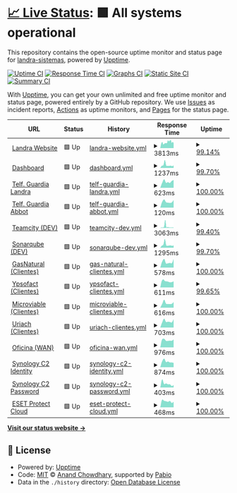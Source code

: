 # [📈 Live Status](https://landra-sistemas.github.io/upptime): <!--live status--> **🟩 All systems operational**

This repository contains the open-source uptime monitor and status page for [landra-sistemas](http://landrasistemas.es/), powered by [Upptime](https://github.com/upptime/upptime).

[![Uptime CI](https://github.com/landra-sistemas/upptime/workflows/Uptime%20CI/badge.svg)](https://github.com/landra-sistemas/upptime/actions?query=workflow%3A%22Uptime+CI%22)
[![Response Time CI](https://github.com/landra-sistemas/upptime/workflows/Response%20Time%20CI/badge.svg)](https://github.com/landra-sistemas/upptime/actions?query=workflow%3A%22Response+Time+CI%22)
[![Graphs CI](https://github.com/landra-sistemas/upptime/workflows/Graphs%20CI/badge.svg)](https://github.com/landra-sistemas/upptime/actions?query=workflow%3A%22Graphs+CI%22)
[![Static Site CI](https://github.com/landra-sistemas/upptime/workflows/Static%20Site%20CI/badge.svg)](https://github.com/landra-sistemas/upptime/actions?query=workflow%3A%22Static+Site+CI%22)
[![Summary CI](https://github.com/landra-sistemas/upptime/workflows/Summary%20CI/badge.svg)](https://github.com/landra-sistemas/upptime/actions?query=workflow%3A%22Summary+CI%22)

With [Upptime](https://upptime.js.org), you can get your own unlimited and free uptime monitor and status page, powered entirely by a GitHub repository. We use [Issues](https://github.com/landra-sistemas/upptime/issues) as incident reports, [Actions](https://github.com/landra-sistemas/upptime/actions) as uptime monitors, and [Pages](https://landra-sistemas.github.io/upptime) for the status page.

<!--start: status pages-->
<!-- This summary is generated by Upptime (https://github.com/upptime/upptime) -->
<!-- Do not edit this manually, your changes will be overwritten -->
<!-- prettier-ignore -->
| URL | Status | History | Response Time | Uptime |
| --- | ------ | ------- | ------------- | ------ |
| <img alt="" src="https://dash.landrasoftware.com/data/userTabs/favicon.png" height="13"> [Landra Website](https://www.landrasistemas.es) | 🟩 Up | [landra-website.yml](https://github.com/landra-sistemas/upptime/commits/HEAD/history/landra-website.yml) | <details><summary><img alt="Response time graph" src="./graphs/landra-website/response-time-week.png" height="20"> 3813ms</summary><br><a href="https://landra-sistemas.github.io/upptime/history/landra-website"><img alt="Response time 4078" src="https://img.shields.io/endpoint?url=https%3A%2F%2Fraw.githubusercontent.com%2Flandra-sistemas%2Fupptime%2FHEAD%2Fapi%2Flandra-website%2Fresponse-time.json"></a><br><a href="https://landra-sistemas.github.io/upptime/history/landra-website"><img alt="24-hour response time 3629" src="https://img.shields.io/endpoint?url=https%3A%2F%2Fraw.githubusercontent.com%2Flandra-sistemas%2Fupptime%2FHEAD%2Fapi%2Flandra-website%2Fresponse-time-day.json"></a><br><a href="https://landra-sistemas.github.io/upptime/history/landra-website"><img alt="7-day response time 3813" src="https://img.shields.io/endpoint?url=https%3A%2F%2Fraw.githubusercontent.com%2Flandra-sistemas%2Fupptime%2FHEAD%2Fapi%2Flandra-website%2Fresponse-time-week.json"></a><br><a href="https://landra-sistemas.github.io/upptime/history/landra-website"><img alt="30-day response time 4013" src="https://img.shields.io/endpoint?url=https%3A%2F%2Fraw.githubusercontent.com%2Flandra-sistemas%2Fupptime%2FHEAD%2Fapi%2Flandra-website%2Fresponse-time-month.json"></a><br><a href="https://landra-sistemas.github.io/upptime/history/landra-website"><img alt="1-year response time 4078" src="https://img.shields.io/endpoint?url=https%3A%2F%2Fraw.githubusercontent.com%2Flandra-sistemas%2Fupptime%2FHEAD%2Fapi%2Flandra-website%2Fresponse-time-year.json"></a></details> | <details><summary><a href="https://landra-sistemas.github.io/upptime/history/landra-website">99.14%</a></summary><a href="https://landra-sistemas.github.io/upptime/history/landra-website"><img alt="All-time uptime 99.12%" src="https://img.shields.io/endpoint?url=https%3A%2F%2Fraw.githubusercontent.com%2Flandra-sistemas%2Fupptime%2FHEAD%2Fapi%2Flandra-website%2Fuptime.json"></a><br><a href="https://landra-sistemas.github.io/upptime/history/landra-website"><img alt="24-hour uptime 100.00%" src="https://img.shields.io/endpoint?url=https%3A%2F%2Fraw.githubusercontent.com%2Flandra-sistemas%2Fupptime%2FHEAD%2Fapi%2Flandra-website%2Fuptime-day.json"></a><br><a href="https://landra-sistemas.github.io/upptime/history/landra-website"><img alt="7-day uptime 99.14%" src="https://img.shields.io/endpoint?url=https%3A%2F%2Fraw.githubusercontent.com%2Flandra-sistemas%2Fupptime%2FHEAD%2Fapi%2Flandra-website%2Fuptime-week.json"></a><br><a href="https://landra-sistemas.github.io/upptime/history/landra-website"><img alt="30-day uptime 99.02%" src="https://img.shields.io/endpoint?url=https%3A%2F%2Fraw.githubusercontent.com%2Flandra-sistemas%2Fupptime%2FHEAD%2Fapi%2Flandra-website%2Fuptime-month.json"></a><br><a href="https://landra-sistemas.github.io/upptime/history/landra-website"><img alt="1-year uptime 99.12%" src="https://img.shields.io/endpoint?url=https%3A%2F%2Fraw.githubusercontent.com%2Flandra-sistemas%2Fupptime%2FHEAD%2Fapi%2Flandra-website%2Fuptime-year.json"></a></details>
| <img alt="" src="https://icons.duckduckgo.com/ip3/dash.landrasoftware.com.ico" height="13"> [Dashboard](https://dash.landrasoftware.com) | 🟩 Up | [dashboard.yml](https://github.com/landra-sistemas/upptime/commits/HEAD/history/dashboard.yml) | <details><summary><img alt="Response time graph" src="./graphs/dashboard/response-time-week.png" height="20"> 1237ms</summary><br><a href="https://landra-sistemas.github.io/upptime/history/dashboard"><img alt="Response time 1012" src="https://img.shields.io/endpoint?url=https%3A%2F%2Fraw.githubusercontent.com%2Flandra-sistemas%2Fupptime%2FHEAD%2Fapi%2Fdashboard%2Fresponse-time.json"></a><br><a href="https://landra-sistemas.github.io/upptime/history/dashboard"><img alt="24-hour response time 1087" src="https://img.shields.io/endpoint?url=https%3A%2F%2Fraw.githubusercontent.com%2Flandra-sistemas%2Fupptime%2FHEAD%2Fapi%2Fdashboard%2Fresponse-time-day.json"></a><br><a href="https://landra-sistemas.github.io/upptime/history/dashboard"><img alt="7-day response time 1237" src="https://img.shields.io/endpoint?url=https%3A%2F%2Fraw.githubusercontent.com%2Flandra-sistemas%2Fupptime%2FHEAD%2Fapi%2Fdashboard%2Fresponse-time-week.json"></a><br><a href="https://landra-sistemas.github.io/upptime/history/dashboard"><img alt="30-day response time 1019" src="https://img.shields.io/endpoint?url=https%3A%2F%2Fraw.githubusercontent.com%2Flandra-sistemas%2Fupptime%2FHEAD%2Fapi%2Fdashboard%2Fresponse-time-month.json"></a><br><a href="https://landra-sistemas.github.io/upptime/history/dashboard"><img alt="1-year response time 1012" src="https://img.shields.io/endpoint?url=https%3A%2F%2Fraw.githubusercontent.com%2Flandra-sistemas%2Fupptime%2FHEAD%2Fapi%2Fdashboard%2Fresponse-time-year.json"></a></details> | <details><summary><a href="https://landra-sistemas.github.io/upptime/history/dashboard">99.70%</a></summary><a href="https://landra-sistemas.github.io/upptime/history/dashboard"><img alt="All-time uptime 99.38%" src="https://img.shields.io/endpoint?url=https%3A%2F%2Fraw.githubusercontent.com%2Flandra-sistemas%2Fupptime%2FHEAD%2Fapi%2Fdashboard%2Fuptime.json"></a><br><a href="https://landra-sistemas.github.io/upptime/history/dashboard"><img alt="24-hour uptime 100.00%" src="https://img.shields.io/endpoint?url=https%3A%2F%2Fraw.githubusercontent.com%2Flandra-sistemas%2Fupptime%2FHEAD%2Fapi%2Fdashboard%2Fuptime-day.json"></a><br><a href="https://landra-sistemas.github.io/upptime/history/dashboard"><img alt="7-day uptime 99.70%" src="https://img.shields.io/endpoint?url=https%3A%2F%2Fraw.githubusercontent.com%2Flandra-sistemas%2Fupptime%2FHEAD%2Fapi%2Fdashboard%2Fuptime-week.json"></a><br><a href="https://landra-sistemas.github.io/upptime/history/dashboard"><img alt="30-day uptime 99.93%" src="https://img.shields.io/endpoint?url=https%3A%2F%2Fraw.githubusercontent.com%2Flandra-sistemas%2Fupptime%2FHEAD%2Fapi%2Fdashboard%2Fuptime-month.json"></a><br><a href="https://landra-sistemas.github.io/upptime/history/dashboard"><img alt="1-year uptime 99.38%" src="https://img.shields.io/endpoint?url=https%3A%2F%2Fraw.githubusercontent.com%2Flandra-sistemas%2Fupptime%2FHEAD%2Fapi%2Fdashboard%2Fuptime-year.json"></a></details>
| <img alt="" src="https://dash.landrasoftware.com/data/userTabs/favicon.png" height="13"> [Telf. Guardia Landra](https://integration.landrasoftware.com/GuardiaLandra) | 🟩 Up | [telf-guardia-landra.yml](https://github.com/landra-sistemas/upptime/commits/HEAD/history/telf-guardia-landra.yml) | <details><summary><img alt="Response time graph" src="./graphs/telf-guardia-landra/response-time-week.png" height="20"> 623ms</summary><br><a href="https://landra-sistemas.github.io/upptime/history/telf-guardia-landra"><img alt="Response time 628" src="https://img.shields.io/endpoint?url=https%3A%2F%2Fraw.githubusercontent.com%2Flandra-sistemas%2Fupptime%2FHEAD%2Fapi%2Ftelf-guardia-landra%2Fresponse-time.json"></a><br><a href="https://landra-sistemas.github.io/upptime/history/telf-guardia-landra"><img alt="24-hour response time 781" src="https://img.shields.io/endpoint?url=https%3A%2F%2Fraw.githubusercontent.com%2Flandra-sistemas%2Fupptime%2FHEAD%2Fapi%2Ftelf-guardia-landra%2Fresponse-time-day.json"></a><br><a href="https://landra-sistemas.github.io/upptime/history/telf-guardia-landra"><img alt="7-day response time 623" src="https://img.shields.io/endpoint?url=https%3A%2F%2Fraw.githubusercontent.com%2Flandra-sistemas%2Fupptime%2FHEAD%2Fapi%2Ftelf-guardia-landra%2Fresponse-time-week.json"></a><br><a href="https://landra-sistemas.github.io/upptime/history/telf-guardia-landra"><img alt="30-day response time 623" src="https://img.shields.io/endpoint?url=https%3A%2F%2Fraw.githubusercontent.com%2Flandra-sistemas%2Fupptime%2FHEAD%2Fapi%2Ftelf-guardia-landra%2Fresponse-time-month.json"></a><br><a href="https://landra-sistemas.github.io/upptime/history/telf-guardia-landra"><img alt="1-year response time 628" src="https://img.shields.io/endpoint?url=https%3A%2F%2Fraw.githubusercontent.com%2Flandra-sistemas%2Fupptime%2FHEAD%2Fapi%2Ftelf-guardia-landra%2Fresponse-time-year.json"></a></details> | <details><summary><a href="https://landra-sistemas.github.io/upptime/history/telf-guardia-landra">100.00%</a></summary><a href="https://landra-sistemas.github.io/upptime/history/telf-guardia-landra"><img alt="All-time uptime 100.00%" src="https://img.shields.io/endpoint?url=https%3A%2F%2Fraw.githubusercontent.com%2Flandra-sistemas%2Fupptime%2FHEAD%2Fapi%2Ftelf-guardia-landra%2Fuptime.json"></a><br><a href="https://landra-sistemas.github.io/upptime/history/telf-guardia-landra"><img alt="24-hour uptime 100.00%" src="https://img.shields.io/endpoint?url=https%3A%2F%2Fraw.githubusercontent.com%2Flandra-sistemas%2Fupptime%2FHEAD%2Fapi%2Ftelf-guardia-landra%2Fuptime-day.json"></a><br><a href="https://landra-sistemas.github.io/upptime/history/telf-guardia-landra"><img alt="7-day uptime 100.00%" src="https://img.shields.io/endpoint?url=https%3A%2F%2Fraw.githubusercontent.com%2Flandra-sistemas%2Fupptime%2FHEAD%2Fapi%2Ftelf-guardia-landra%2Fuptime-week.json"></a><br><a href="https://landra-sistemas.github.io/upptime/history/telf-guardia-landra"><img alt="30-day uptime 100.00%" src="https://img.shields.io/endpoint?url=https%3A%2F%2Fraw.githubusercontent.com%2Flandra-sistemas%2Fupptime%2FHEAD%2Fapi%2Ftelf-guardia-landra%2Fuptime-month.json"></a><br><a href="https://landra-sistemas.github.io/upptime/history/telf-guardia-landra"><img alt="1-year uptime 100.00%" src="https://img.shields.io/endpoint?url=https%3A%2F%2Fraw.githubusercontent.com%2Flandra-sistemas%2Fupptime%2FHEAD%2Fapi%2Ftelf-guardia-landra%2Fuptime-year.json"></a></details>
| <img alt="" src="https://dash.landrasoftware.com/data/userTabs/favicon.png" height="13"> [Telf. Guardia Abbot](https://integration.landrasoftware.com/GuardiaAbbott) | 🟩 Up | [telf-guardia-abbot.yml](https://github.com/landra-sistemas/upptime/commits/HEAD/history/telf-guardia-abbot.yml) | <details><summary><img alt="Response time graph" src="./graphs/telf-guardia-abbot/response-time-week.png" height="20"> 120ms</summary><br><a href="https://landra-sistemas.github.io/upptime/history/telf-guardia-abbot"><img alt="Response time 129" src="https://img.shields.io/endpoint?url=https%3A%2F%2Fraw.githubusercontent.com%2Flandra-sistemas%2Fupptime%2FHEAD%2Fapi%2Ftelf-guardia-abbot%2Fresponse-time.json"></a><br><a href="https://landra-sistemas.github.io/upptime/history/telf-guardia-abbot"><img alt="24-hour response time 151" src="https://img.shields.io/endpoint?url=https%3A%2F%2Fraw.githubusercontent.com%2Flandra-sistemas%2Fupptime%2FHEAD%2Fapi%2Ftelf-guardia-abbot%2Fresponse-time-day.json"></a><br><a href="https://landra-sistemas.github.io/upptime/history/telf-guardia-abbot"><img alt="7-day response time 120" src="https://img.shields.io/endpoint?url=https%3A%2F%2Fraw.githubusercontent.com%2Flandra-sistemas%2Fupptime%2FHEAD%2Fapi%2Ftelf-guardia-abbot%2Fresponse-time-week.json"></a><br><a href="https://landra-sistemas.github.io/upptime/history/telf-guardia-abbot"><img alt="30-day response time 128" src="https://img.shields.io/endpoint?url=https%3A%2F%2Fraw.githubusercontent.com%2Flandra-sistemas%2Fupptime%2FHEAD%2Fapi%2Ftelf-guardia-abbot%2Fresponse-time-month.json"></a><br><a href="https://landra-sistemas.github.io/upptime/history/telf-guardia-abbot"><img alt="1-year response time 129" src="https://img.shields.io/endpoint?url=https%3A%2F%2Fraw.githubusercontent.com%2Flandra-sistemas%2Fupptime%2FHEAD%2Fapi%2Ftelf-guardia-abbot%2Fresponse-time-year.json"></a></details> | <details><summary><a href="https://landra-sistemas.github.io/upptime/history/telf-guardia-abbot">100.00%</a></summary><a href="https://landra-sistemas.github.io/upptime/history/telf-guardia-abbot"><img alt="All-time uptime 100.00%" src="https://img.shields.io/endpoint?url=https%3A%2F%2Fraw.githubusercontent.com%2Flandra-sistemas%2Fupptime%2FHEAD%2Fapi%2Ftelf-guardia-abbot%2Fuptime.json"></a><br><a href="https://landra-sistemas.github.io/upptime/history/telf-guardia-abbot"><img alt="24-hour uptime 100.00%" src="https://img.shields.io/endpoint?url=https%3A%2F%2Fraw.githubusercontent.com%2Flandra-sistemas%2Fupptime%2FHEAD%2Fapi%2Ftelf-guardia-abbot%2Fuptime-day.json"></a><br><a href="https://landra-sistemas.github.io/upptime/history/telf-guardia-abbot"><img alt="7-day uptime 100.00%" src="https://img.shields.io/endpoint?url=https%3A%2F%2Fraw.githubusercontent.com%2Flandra-sistemas%2Fupptime%2FHEAD%2Fapi%2Ftelf-guardia-abbot%2Fuptime-week.json"></a><br><a href="https://landra-sistemas.github.io/upptime/history/telf-guardia-abbot"><img alt="30-day uptime 100.00%" src="https://img.shields.io/endpoint?url=https%3A%2F%2Fraw.githubusercontent.com%2Flandra-sistemas%2Fupptime%2FHEAD%2Fapi%2Ftelf-guardia-abbot%2Fuptime-month.json"></a><br><a href="https://landra-sistemas.github.io/upptime/history/telf-guardia-abbot"><img alt="1-year uptime 100.00%" src="https://img.shields.io/endpoint?url=https%3A%2F%2Fraw.githubusercontent.com%2Flandra-sistemas%2Fupptime%2FHEAD%2Fapi%2Ftelf-guardia-abbot%2Fuptime-year.json"></a></details>
| <img alt="" src="https://icons.duckduckgo.com/ip3/teamcity.landrasoftware.com.ico" height="13"> [Teamcity (DEV)](https://teamcity.landrasoftware.com/login.html) | 🟩 Up | [teamcity-dev.yml](https://github.com/landra-sistemas/upptime/commits/HEAD/history/teamcity-dev.yml) | <details><summary><img alt="Response time graph" src="./graphs/teamcity-dev/response-time-week.png" height="20"> 3063ms</summary><br><a href="https://landra-sistemas.github.io/upptime/history/teamcity-dev"><img alt="Response time 1344" src="https://img.shields.io/endpoint?url=https%3A%2F%2Fraw.githubusercontent.com%2Flandra-sistemas%2Fupptime%2FHEAD%2Fapi%2Fteamcity-dev%2Fresponse-time.json"></a><br><a href="https://landra-sistemas.github.io/upptime/history/teamcity-dev"><img alt="24-hour response time 742" src="https://img.shields.io/endpoint?url=https%3A%2F%2Fraw.githubusercontent.com%2Flandra-sistemas%2Fupptime%2FHEAD%2Fapi%2Fteamcity-dev%2Fresponse-time-day.json"></a><br><a href="https://landra-sistemas.github.io/upptime/history/teamcity-dev"><img alt="7-day response time 3063" src="https://img.shields.io/endpoint?url=https%3A%2F%2Fraw.githubusercontent.com%2Flandra-sistemas%2Fupptime%2FHEAD%2Fapi%2Fteamcity-dev%2Fresponse-time-week.json"></a><br><a href="https://landra-sistemas.github.io/upptime/history/teamcity-dev"><img alt="30-day response time 1430" src="https://img.shields.io/endpoint?url=https%3A%2F%2Fraw.githubusercontent.com%2Flandra-sistemas%2Fupptime%2FHEAD%2Fapi%2Fteamcity-dev%2Fresponse-time-month.json"></a><br><a href="https://landra-sistemas.github.io/upptime/history/teamcity-dev"><img alt="1-year response time 1344" src="https://img.shields.io/endpoint?url=https%3A%2F%2Fraw.githubusercontent.com%2Flandra-sistemas%2Fupptime%2FHEAD%2Fapi%2Fteamcity-dev%2Fresponse-time-year.json"></a></details> | <details><summary><a href="https://landra-sistemas.github.io/upptime/history/teamcity-dev">99.40%</a></summary><a href="https://landra-sistemas.github.io/upptime/history/teamcity-dev"><img alt="All-time uptime 99.84%" src="https://img.shields.io/endpoint?url=https%3A%2F%2Fraw.githubusercontent.com%2Flandra-sistemas%2Fupptime%2FHEAD%2Fapi%2Fteamcity-dev%2Fuptime.json"></a><br><a href="https://landra-sistemas.github.io/upptime/history/teamcity-dev"><img alt="24-hour uptime 100.00%" src="https://img.shields.io/endpoint?url=https%3A%2F%2Fraw.githubusercontent.com%2Flandra-sistemas%2Fupptime%2FHEAD%2Fapi%2Fteamcity-dev%2Fuptime-day.json"></a><br><a href="https://landra-sistemas.github.io/upptime/history/teamcity-dev"><img alt="7-day uptime 99.40%" src="https://img.shields.io/endpoint?url=https%3A%2F%2Fraw.githubusercontent.com%2Flandra-sistemas%2Fupptime%2FHEAD%2Fapi%2Fteamcity-dev%2Fuptime-week.json"></a><br><a href="https://landra-sistemas.github.io/upptime/history/teamcity-dev"><img alt="30-day uptime 99.83%" src="https://img.shields.io/endpoint?url=https%3A%2F%2Fraw.githubusercontent.com%2Flandra-sistemas%2Fupptime%2FHEAD%2Fapi%2Fteamcity-dev%2Fuptime-month.json"></a><br><a href="https://landra-sistemas.github.io/upptime/history/teamcity-dev"><img alt="1-year uptime 99.84%" src="https://img.shields.io/endpoint?url=https%3A%2F%2Fraw.githubusercontent.com%2Flandra-sistemas%2Fupptime%2FHEAD%2Fapi%2Fteamcity-dev%2Fuptime-year.json"></a></details>
| <img alt="" src="https://icons.duckduckgo.com/ip3/sonar.landrasoftware.com.ico" height="13"> [Sonarqube (DEV)](https://sonar.landrasoftware.com) | 🟩 Up | [sonarqube-dev.yml](https://github.com/landra-sistemas/upptime/commits/HEAD/history/sonarqube-dev.yml) | <details><summary><img alt="Response time graph" src="./graphs/sonarqube-dev/response-time-week.png" height="20"> 1295ms</summary><br><a href="https://landra-sistemas.github.io/upptime/history/sonarqube-dev"><img alt="Response time 1038" src="https://img.shields.io/endpoint?url=https%3A%2F%2Fraw.githubusercontent.com%2Flandra-sistemas%2Fupptime%2FHEAD%2Fapi%2Fsonarqube-dev%2Fresponse-time.json"></a><br><a href="https://landra-sistemas.github.io/upptime/history/sonarqube-dev"><img alt="24-hour response time 1008" src="https://img.shields.io/endpoint?url=https%3A%2F%2Fraw.githubusercontent.com%2Flandra-sistemas%2Fupptime%2FHEAD%2Fapi%2Fsonarqube-dev%2Fresponse-time-day.json"></a><br><a href="https://landra-sistemas.github.io/upptime/history/sonarqube-dev"><img alt="7-day response time 1295" src="https://img.shields.io/endpoint?url=https%3A%2F%2Fraw.githubusercontent.com%2Flandra-sistemas%2Fupptime%2FHEAD%2Fapi%2Fsonarqube-dev%2Fresponse-time-week.json"></a><br><a href="https://landra-sistemas.github.io/upptime/history/sonarqube-dev"><img alt="30-day response time 1045" src="https://img.shields.io/endpoint?url=https%3A%2F%2Fraw.githubusercontent.com%2Flandra-sistemas%2Fupptime%2FHEAD%2Fapi%2Fsonarqube-dev%2Fresponse-time-month.json"></a><br><a href="https://landra-sistemas.github.io/upptime/history/sonarqube-dev"><img alt="1-year response time 1038" src="https://img.shields.io/endpoint?url=https%3A%2F%2Fraw.githubusercontent.com%2Flandra-sistemas%2Fupptime%2FHEAD%2Fapi%2Fsonarqube-dev%2Fresponse-time-year.json"></a></details> | <details><summary><a href="https://landra-sistemas.github.io/upptime/history/sonarqube-dev">99.70%</a></summary><a href="https://landra-sistemas.github.io/upptime/history/sonarqube-dev"><img alt="All-time uptime 99.94%" src="https://img.shields.io/endpoint?url=https%3A%2F%2Fraw.githubusercontent.com%2Flandra-sistemas%2Fupptime%2FHEAD%2Fapi%2Fsonarqube-dev%2Fuptime.json"></a><br><a href="https://landra-sistemas.github.io/upptime/history/sonarqube-dev"><img alt="24-hour uptime 100.00%" src="https://img.shields.io/endpoint?url=https%3A%2F%2Fraw.githubusercontent.com%2Flandra-sistemas%2Fupptime%2FHEAD%2Fapi%2Fsonarqube-dev%2Fuptime-day.json"></a><br><a href="https://landra-sistemas.github.io/upptime/history/sonarqube-dev"><img alt="7-day uptime 99.70%" src="https://img.shields.io/endpoint?url=https%3A%2F%2Fraw.githubusercontent.com%2Flandra-sistemas%2Fupptime%2FHEAD%2Fapi%2Fsonarqube-dev%2Fuptime-week.json"></a><br><a href="https://landra-sistemas.github.io/upptime/history/sonarqube-dev"><img alt="30-day uptime 99.93%" src="https://img.shields.io/endpoint?url=https%3A%2F%2Fraw.githubusercontent.com%2Flandra-sistemas%2Fupptime%2FHEAD%2Fapi%2Fsonarqube-dev%2Fuptime-month.json"></a><br><a href="https://landra-sistemas.github.io/upptime/history/sonarqube-dev"><img alt="1-year uptime 99.94%" src="https://img.shields.io/endpoint?url=https%3A%2F%2Fraw.githubusercontent.com%2Flandra-sistemas%2Fupptime%2FHEAD%2Fapi%2Fsonarqube-dev%2Fuptime-year.json"></a></details>
| <img alt="" src="https://icons.duckduckgo.com/ip3/www.portaleolico.com.ico" height="13"> [GasNatural (Clientes)](http://www.portaleolico.com/) | 🟩 Up | [gas-natural-clientes.yml](https://github.com/landra-sistemas/upptime/commits/HEAD/history/gas-natural-clientes.yml) | <details><summary><img alt="Response time graph" src="./graphs/gas-natural-clientes/response-time-week.png" height="20"> 578ms</summary><br><a href="https://landra-sistemas.github.io/upptime/history/gas-natural-clientes"><img alt="Response time 621" src="https://img.shields.io/endpoint?url=https%3A%2F%2Fraw.githubusercontent.com%2Flandra-sistemas%2Fupptime%2FHEAD%2Fapi%2Fgas-natural-clientes%2Fresponse-time.json"></a><br><a href="https://landra-sistemas.github.io/upptime/history/gas-natural-clientes"><img alt="24-hour response time 855" src="https://img.shields.io/endpoint?url=https%3A%2F%2Fraw.githubusercontent.com%2Flandra-sistemas%2Fupptime%2FHEAD%2Fapi%2Fgas-natural-clientes%2Fresponse-time-day.json"></a><br><a href="https://landra-sistemas.github.io/upptime/history/gas-natural-clientes"><img alt="7-day response time 578" src="https://img.shields.io/endpoint?url=https%3A%2F%2Fraw.githubusercontent.com%2Flandra-sistemas%2Fupptime%2FHEAD%2Fapi%2Fgas-natural-clientes%2Fresponse-time-week.json"></a><br><a href="https://landra-sistemas.github.io/upptime/history/gas-natural-clientes"><img alt="30-day response time 632" src="https://img.shields.io/endpoint?url=https%3A%2F%2Fraw.githubusercontent.com%2Flandra-sistemas%2Fupptime%2FHEAD%2Fapi%2Fgas-natural-clientes%2Fresponse-time-month.json"></a><br><a href="https://landra-sistemas.github.io/upptime/history/gas-natural-clientes"><img alt="1-year response time 621" src="https://img.shields.io/endpoint?url=https%3A%2F%2Fraw.githubusercontent.com%2Flandra-sistemas%2Fupptime%2FHEAD%2Fapi%2Fgas-natural-clientes%2Fresponse-time-year.json"></a></details> | <details><summary><a href="https://landra-sistemas.github.io/upptime/history/gas-natural-clientes">100.00%</a></summary><a href="https://landra-sistemas.github.io/upptime/history/gas-natural-clientes"><img alt="All-time uptime 100.00%" src="https://img.shields.io/endpoint?url=https%3A%2F%2Fraw.githubusercontent.com%2Flandra-sistemas%2Fupptime%2FHEAD%2Fapi%2Fgas-natural-clientes%2Fuptime.json"></a><br><a href="https://landra-sistemas.github.io/upptime/history/gas-natural-clientes"><img alt="24-hour uptime 100.00%" src="https://img.shields.io/endpoint?url=https%3A%2F%2Fraw.githubusercontent.com%2Flandra-sistemas%2Fupptime%2FHEAD%2Fapi%2Fgas-natural-clientes%2Fuptime-day.json"></a><br><a href="https://landra-sistemas.github.io/upptime/history/gas-natural-clientes"><img alt="7-day uptime 100.00%" src="https://img.shields.io/endpoint?url=https%3A%2F%2Fraw.githubusercontent.com%2Flandra-sistemas%2Fupptime%2FHEAD%2Fapi%2Fgas-natural-clientes%2Fuptime-week.json"></a><br><a href="https://landra-sistemas.github.io/upptime/history/gas-natural-clientes"><img alt="30-day uptime 100.00%" src="https://img.shields.io/endpoint?url=https%3A%2F%2Fraw.githubusercontent.com%2Flandra-sistemas%2Fupptime%2FHEAD%2Fapi%2Fgas-natural-clientes%2Fuptime-month.json"></a><br><a href="https://landra-sistemas.github.io/upptime/history/gas-natural-clientes"><img alt="1-year uptime 100.00%" src="https://img.shields.io/endpoint?url=https%3A%2F%2Fraw.githubusercontent.com%2Flandra-sistemas%2Fupptime%2FHEAD%2Fapi%2Fgas-natural-clientes%2Fuptime-year.json"></a></details>
| <img alt="" src="https://icons.duckduckgo.com/ip3/ypsofact.landrasoftware.com.ico" height="13"> [Ypsofact (Clientes)](https://ypsofact.landrasoftware.com/) | 🟩 Up | [ypsofact-clientes.yml](https://github.com/landra-sistemas/upptime/commits/HEAD/history/ypsofact-clientes.yml) | <details><summary><img alt="Response time graph" src="./graphs/ypsofact-clientes/response-time-week.png" height="20"> 611ms</summary><br><a href="https://landra-sistemas.github.io/upptime/history/ypsofact-clientes"><img alt="Response time 590" src="https://img.shields.io/endpoint?url=https%3A%2F%2Fraw.githubusercontent.com%2Flandra-sistemas%2Fupptime%2FHEAD%2Fapi%2Fypsofact-clientes%2Fresponse-time.json"></a><br><a href="https://landra-sistemas.github.io/upptime/history/ypsofact-clientes"><img alt="24-hour response time 609" src="https://img.shields.io/endpoint?url=https%3A%2F%2Fraw.githubusercontent.com%2Flandra-sistemas%2Fupptime%2FHEAD%2Fapi%2Fypsofact-clientes%2Fresponse-time-day.json"></a><br><a href="https://landra-sistemas.github.io/upptime/history/ypsofact-clientes"><img alt="7-day response time 611" src="https://img.shields.io/endpoint?url=https%3A%2F%2Fraw.githubusercontent.com%2Flandra-sistemas%2Fupptime%2FHEAD%2Fapi%2Fypsofact-clientes%2Fresponse-time-week.json"></a><br><a href="https://landra-sistemas.github.io/upptime/history/ypsofact-clientes"><img alt="30-day response time 601" src="https://img.shields.io/endpoint?url=https%3A%2F%2Fraw.githubusercontent.com%2Flandra-sistemas%2Fupptime%2FHEAD%2Fapi%2Fypsofact-clientes%2Fresponse-time-month.json"></a><br><a href="https://landra-sistemas.github.io/upptime/history/ypsofact-clientes"><img alt="1-year response time 590" src="https://img.shields.io/endpoint?url=https%3A%2F%2Fraw.githubusercontent.com%2Flandra-sistemas%2Fupptime%2FHEAD%2Fapi%2Fypsofact-clientes%2Fresponse-time-year.json"></a></details> | <details><summary><a href="https://landra-sistemas.github.io/upptime/history/ypsofact-clientes">99.65%</a></summary><a href="https://landra-sistemas.github.io/upptime/history/ypsofact-clientes"><img alt="All-time uptime 99.92%" src="https://img.shields.io/endpoint?url=https%3A%2F%2Fraw.githubusercontent.com%2Flandra-sistemas%2Fupptime%2FHEAD%2Fapi%2Fypsofact-clientes%2Fuptime.json"></a><br><a href="https://landra-sistemas.github.io/upptime/history/ypsofact-clientes"><img alt="24-hour uptime 100.00%" src="https://img.shields.io/endpoint?url=https%3A%2F%2Fraw.githubusercontent.com%2Flandra-sistemas%2Fupptime%2FHEAD%2Fapi%2Fypsofact-clientes%2Fuptime-day.json"></a><br><a href="https://landra-sistemas.github.io/upptime/history/ypsofact-clientes"><img alt="7-day uptime 99.65%" src="https://img.shields.io/endpoint?url=https%3A%2F%2Fraw.githubusercontent.com%2Flandra-sistemas%2Fupptime%2FHEAD%2Fapi%2Fypsofact-clientes%2Fuptime-week.json"></a><br><a href="https://landra-sistemas.github.io/upptime/history/ypsofact-clientes"><img alt="30-day uptime 99.92%" src="https://img.shields.io/endpoint?url=https%3A%2F%2Fraw.githubusercontent.com%2Flandra-sistemas%2Fupptime%2FHEAD%2Fapi%2Fypsofact-clientes%2Fuptime-month.json"></a><br><a href="https://landra-sistemas.github.io/upptime/history/ypsofact-clientes"><img alt="1-year uptime 99.92%" src="https://img.shields.io/endpoint?url=https%3A%2F%2Fraw.githubusercontent.com%2Flandra-sistemas%2Fupptime%2FHEAD%2Fapi%2Fypsofact-clientes%2Fuptime-year.json"></a></details>
| <img alt="" src="https://icons.duckduckgo.com/ip3/microbiota.microviable.com.ico" height="13"> [Microviable (Clientes)](https://microbiota.microviable.com/) | 🟩 Up | [microviable-clientes.yml](https://github.com/landra-sistemas/upptime/commits/HEAD/history/microviable-clientes.yml) | <details><summary><img alt="Response time graph" src="./graphs/microviable-clientes/response-time-week.png" height="20"> 616ms</summary><br><a href="https://landra-sistemas.github.io/upptime/history/microviable-clientes"><img alt="Response time 584" src="https://img.shields.io/endpoint?url=https%3A%2F%2Fraw.githubusercontent.com%2Flandra-sistemas%2Fupptime%2FHEAD%2Fapi%2Fmicroviable-clientes%2Fresponse-time.json"></a><br><a href="https://landra-sistemas.github.io/upptime/history/microviable-clientes"><img alt="24-hour response time 747" src="https://img.shields.io/endpoint?url=https%3A%2F%2Fraw.githubusercontent.com%2Flandra-sistemas%2Fupptime%2FHEAD%2Fapi%2Fmicroviable-clientes%2Fresponse-time-day.json"></a><br><a href="https://landra-sistemas.github.io/upptime/history/microviable-clientes"><img alt="7-day response time 616" src="https://img.shields.io/endpoint?url=https%3A%2F%2Fraw.githubusercontent.com%2Flandra-sistemas%2Fupptime%2FHEAD%2Fapi%2Fmicroviable-clientes%2Fresponse-time-week.json"></a><br><a href="https://landra-sistemas.github.io/upptime/history/microviable-clientes"><img alt="30-day response time 584" src="https://img.shields.io/endpoint?url=https%3A%2F%2Fraw.githubusercontent.com%2Flandra-sistemas%2Fupptime%2FHEAD%2Fapi%2Fmicroviable-clientes%2Fresponse-time-month.json"></a><br><a href="https://landra-sistemas.github.io/upptime/history/microviable-clientes"><img alt="1-year response time 584" src="https://img.shields.io/endpoint?url=https%3A%2F%2Fraw.githubusercontent.com%2Flandra-sistemas%2Fupptime%2FHEAD%2Fapi%2Fmicroviable-clientes%2Fresponse-time-year.json"></a></details> | <details><summary><a href="https://landra-sistemas.github.io/upptime/history/microviable-clientes">100.00%</a></summary><a href="https://landra-sistemas.github.io/upptime/history/microviable-clientes"><img alt="All-time uptime 100.00%" src="https://img.shields.io/endpoint?url=https%3A%2F%2Fraw.githubusercontent.com%2Flandra-sistemas%2Fupptime%2FHEAD%2Fapi%2Fmicroviable-clientes%2Fuptime.json"></a><br><a href="https://landra-sistemas.github.io/upptime/history/microviable-clientes"><img alt="24-hour uptime 100.00%" src="https://img.shields.io/endpoint?url=https%3A%2F%2Fraw.githubusercontent.com%2Flandra-sistemas%2Fupptime%2FHEAD%2Fapi%2Fmicroviable-clientes%2Fuptime-day.json"></a><br><a href="https://landra-sistemas.github.io/upptime/history/microviable-clientes"><img alt="7-day uptime 100.00%" src="https://img.shields.io/endpoint?url=https%3A%2F%2Fraw.githubusercontent.com%2Flandra-sistemas%2Fupptime%2FHEAD%2Fapi%2Fmicroviable-clientes%2Fuptime-week.json"></a><br><a href="https://landra-sistemas.github.io/upptime/history/microviable-clientes"><img alt="30-day uptime 100.00%" src="https://img.shields.io/endpoint?url=https%3A%2F%2Fraw.githubusercontent.com%2Flandra-sistemas%2Fupptime%2FHEAD%2Fapi%2Fmicroviable-clientes%2Fuptime-month.json"></a><br><a href="https://landra-sistemas.github.io/upptime/history/microviable-clientes"><img alt="1-year uptime 100.00%" src="https://img.shields.io/endpoint?url=https%3A%2F%2Fraw.githubusercontent.com%2Flandra-sistemas%2Fupptime%2FHEAD%2Fapi%2Fmicroviable-clientes%2Fuptime-year.json"></a></details>
| <img alt="" src="https://icons.duckduckgo.com/ip3/uriach.landrasoftware.com.ico" height="13"> [Uriach (Clientes)](https://uriach.landrasoftware.com/) | 🟩 Up | [uriach-clientes.yml](https://github.com/landra-sistemas/upptime/commits/HEAD/history/uriach-clientes.yml) | <details><summary><img alt="Response time graph" src="./graphs/uriach-clientes/response-time-week.png" height="20"> 703ms</summary><br><a href="https://landra-sistemas.github.io/upptime/history/uriach-clientes"><img alt="Response time 706" src="https://img.shields.io/endpoint?url=https%3A%2F%2Fraw.githubusercontent.com%2Flandra-sistemas%2Fupptime%2FHEAD%2Fapi%2Furiach-clientes%2Fresponse-time.json"></a><br><a href="https://landra-sistemas.github.io/upptime/history/uriach-clientes"><img alt="24-hour response time 924" src="https://img.shields.io/endpoint?url=https%3A%2F%2Fraw.githubusercontent.com%2Flandra-sistemas%2Fupptime%2FHEAD%2Fapi%2Furiach-clientes%2Fresponse-time-day.json"></a><br><a href="https://landra-sistemas.github.io/upptime/history/uriach-clientes"><img alt="7-day response time 703" src="https://img.shields.io/endpoint?url=https%3A%2F%2Fraw.githubusercontent.com%2Flandra-sistemas%2Fupptime%2FHEAD%2Fapi%2Furiach-clientes%2Fresponse-time-week.json"></a><br><a href="https://landra-sistemas.github.io/upptime/history/uriach-clientes"><img alt="30-day response time 700" src="https://img.shields.io/endpoint?url=https%3A%2F%2Fraw.githubusercontent.com%2Flandra-sistemas%2Fupptime%2FHEAD%2Fapi%2Furiach-clientes%2Fresponse-time-month.json"></a><br><a href="https://landra-sistemas.github.io/upptime/history/uriach-clientes"><img alt="1-year response time 706" src="https://img.shields.io/endpoint?url=https%3A%2F%2Fraw.githubusercontent.com%2Flandra-sistemas%2Fupptime%2FHEAD%2Fapi%2Furiach-clientes%2Fresponse-time-year.json"></a></details> | <details><summary><a href="https://landra-sistemas.github.io/upptime/history/uriach-clientes">100.00%</a></summary><a href="https://landra-sistemas.github.io/upptime/history/uriach-clientes"><img alt="All-time uptime 100.00%" src="https://img.shields.io/endpoint?url=https%3A%2F%2Fraw.githubusercontent.com%2Flandra-sistemas%2Fupptime%2FHEAD%2Fapi%2Furiach-clientes%2Fuptime.json"></a><br><a href="https://landra-sistemas.github.io/upptime/history/uriach-clientes"><img alt="24-hour uptime 100.00%" src="https://img.shields.io/endpoint?url=https%3A%2F%2Fraw.githubusercontent.com%2Flandra-sistemas%2Fupptime%2FHEAD%2Fapi%2Furiach-clientes%2Fuptime-day.json"></a><br><a href="https://landra-sistemas.github.io/upptime/history/uriach-clientes"><img alt="7-day uptime 100.00%" src="https://img.shields.io/endpoint?url=https%3A%2F%2Fraw.githubusercontent.com%2Flandra-sistemas%2Fupptime%2FHEAD%2Fapi%2Furiach-clientes%2Fuptime-week.json"></a><br><a href="https://landra-sistemas.github.io/upptime/history/uriach-clientes"><img alt="30-day uptime 100.00%" src="https://img.shields.io/endpoint?url=https%3A%2F%2Fraw.githubusercontent.com%2Flandra-sistemas%2Fupptime%2FHEAD%2Fapi%2Furiach-clientes%2Fuptime-month.json"></a><br><a href="https://landra-sistemas.github.io/upptime/history/uriach-clientes"><img alt="1-year uptime 100.00%" src="https://img.shields.io/endpoint?url=https%3A%2F%2Fraw.githubusercontent.com%2Flandra-sistemas%2Fupptime%2FHEAD%2Fapi%2Furiach-clientes%2Fuptime-year.json"></a></details>
| <img alt="" src="https://icons.duckduckgo.com/ip3/oficina.landrasistemas.net.ico" height="13"> [Oficina (WAN)](https://oficina.landrasistemas.net/) | 🟩 Up | [oficina-wan.yml](https://github.com/landra-sistemas/upptime/commits/HEAD/history/oficina-wan.yml) | <details><summary><img alt="Response time graph" src="./graphs/oficina-wan/response-time-week.png" height="20"> 976ms</summary><br><a href="https://landra-sistemas.github.io/upptime/history/oficina-wan"><img alt="Response time 1029" src="https://img.shields.io/endpoint?url=https%3A%2F%2Fraw.githubusercontent.com%2Flandra-sistemas%2Fupptime%2FHEAD%2Fapi%2Foficina-wan%2Fresponse-time.json"></a><br><a href="https://landra-sistemas.github.io/upptime/history/oficina-wan"><img alt="24-hour response time 1053" src="https://img.shields.io/endpoint?url=https%3A%2F%2Fraw.githubusercontent.com%2Flandra-sistemas%2Fupptime%2FHEAD%2Fapi%2Foficina-wan%2Fresponse-time-day.json"></a><br><a href="https://landra-sistemas.github.io/upptime/history/oficina-wan"><img alt="7-day response time 976" src="https://img.shields.io/endpoint?url=https%3A%2F%2Fraw.githubusercontent.com%2Flandra-sistemas%2Fupptime%2FHEAD%2Fapi%2Foficina-wan%2Fresponse-time-week.json"></a><br><a href="https://landra-sistemas.github.io/upptime/history/oficina-wan"><img alt="30-day response time 1050" src="https://img.shields.io/endpoint?url=https%3A%2F%2Fraw.githubusercontent.com%2Flandra-sistemas%2Fupptime%2FHEAD%2Fapi%2Foficina-wan%2Fresponse-time-month.json"></a><br><a href="https://landra-sistemas.github.io/upptime/history/oficina-wan"><img alt="1-year response time 1029" src="https://img.shields.io/endpoint?url=https%3A%2F%2Fraw.githubusercontent.com%2Flandra-sistemas%2Fupptime%2FHEAD%2Fapi%2Foficina-wan%2Fresponse-time-year.json"></a></details> | <details><summary><a href="https://landra-sistemas.github.io/upptime/history/oficina-wan">100.00%</a></summary><a href="https://landra-sistemas.github.io/upptime/history/oficina-wan"><img alt="All-time uptime 100.00%" src="https://img.shields.io/endpoint?url=https%3A%2F%2Fraw.githubusercontent.com%2Flandra-sistemas%2Fupptime%2FHEAD%2Fapi%2Foficina-wan%2Fuptime.json"></a><br><a href="https://landra-sistemas.github.io/upptime/history/oficina-wan"><img alt="24-hour uptime 100.00%" src="https://img.shields.io/endpoint?url=https%3A%2F%2Fraw.githubusercontent.com%2Flandra-sistemas%2Fupptime%2FHEAD%2Fapi%2Foficina-wan%2Fuptime-day.json"></a><br><a href="https://landra-sistemas.github.io/upptime/history/oficina-wan"><img alt="7-day uptime 100.00%" src="https://img.shields.io/endpoint?url=https%3A%2F%2Fraw.githubusercontent.com%2Flandra-sistemas%2Fupptime%2FHEAD%2Fapi%2Foficina-wan%2Fuptime-week.json"></a><br><a href="https://landra-sistemas.github.io/upptime/history/oficina-wan"><img alt="30-day uptime 100.00%" src="https://img.shields.io/endpoint?url=https%3A%2F%2Fraw.githubusercontent.com%2Flandra-sistemas%2Fupptime%2FHEAD%2Fapi%2Foficina-wan%2Fuptime-month.json"></a><br><a href="https://landra-sistemas.github.io/upptime/history/oficina-wan"><img alt="1-year uptime 100.00%" src="https://img.shields.io/endpoint?url=https%3A%2F%2Fraw.githubusercontent.com%2Flandra-sistemas%2Fupptime%2FHEAD%2Fapi%2Foficina-wan%2Fuptime-year.json"></a></details>
| <img alt="" src="https://icons.duckduckgo.com/ip3/integration.landrasoftware.com.ico" height="13"> [Synology C2 Identity](https://integration.landrasoftware.com/synology_check?filter=Identity) | 🟩 Up | [synology-c2-identity.yml](https://github.com/landra-sistemas/upptime/commits/HEAD/history/synology-c2-identity.yml) | <details><summary><img alt="Response time graph" src="./graphs/synology-c2-identity/response-time-week.png" height="20"> 874ms</summary><br><a href="https://landra-sistemas.github.io/upptime/history/synology-c2-identity"><img alt="Response time 913" src="https://img.shields.io/endpoint?url=https%3A%2F%2Fraw.githubusercontent.com%2Flandra-sistemas%2Fupptime%2FHEAD%2Fapi%2Fsynology-c2-identity%2Fresponse-time.json"></a><br><a href="https://landra-sistemas.github.io/upptime/history/synology-c2-identity"><img alt="24-hour response time 671" src="https://img.shields.io/endpoint?url=https%3A%2F%2Fraw.githubusercontent.com%2Flandra-sistemas%2Fupptime%2FHEAD%2Fapi%2Fsynology-c2-identity%2Fresponse-time-day.json"></a><br><a href="https://landra-sistemas.github.io/upptime/history/synology-c2-identity"><img alt="7-day response time 874" src="https://img.shields.io/endpoint?url=https%3A%2F%2Fraw.githubusercontent.com%2Flandra-sistemas%2Fupptime%2FHEAD%2Fapi%2Fsynology-c2-identity%2Fresponse-time-week.json"></a><br><a href="https://landra-sistemas.github.io/upptime/history/synology-c2-identity"><img alt="30-day response time 913" src="https://img.shields.io/endpoint?url=https%3A%2F%2Fraw.githubusercontent.com%2Flandra-sistemas%2Fupptime%2FHEAD%2Fapi%2Fsynology-c2-identity%2Fresponse-time-month.json"></a><br><a href="https://landra-sistemas.github.io/upptime/history/synology-c2-identity"><img alt="1-year response time 913" src="https://img.shields.io/endpoint?url=https%3A%2F%2Fraw.githubusercontent.com%2Flandra-sistemas%2Fupptime%2FHEAD%2Fapi%2Fsynology-c2-identity%2Fresponse-time-year.json"></a></details> | <details><summary><a href="https://landra-sistemas.github.io/upptime/history/synology-c2-identity">100.00%</a></summary><a href="https://landra-sistemas.github.io/upptime/history/synology-c2-identity"><img alt="All-time uptime 100.00%" src="https://img.shields.io/endpoint?url=https%3A%2F%2Fraw.githubusercontent.com%2Flandra-sistemas%2Fupptime%2FHEAD%2Fapi%2Fsynology-c2-identity%2Fuptime.json"></a><br><a href="https://landra-sistemas.github.io/upptime/history/synology-c2-identity"><img alt="24-hour uptime 100.00%" src="https://img.shields.io/endpoint?url=https%3A%2F%2Fraw.githubusercontent.com%2Flandra-sistemas%2Fupptime%2FHEAD%2Fapi%2Fsynology-c2-identity%2Fuptime-day.json"></a><br><a href="https://landra-sistemas.github.io/upptime/history/synology-c2-identity"><img alt="7-day uptime 100.00%" src="https://img.shields.io/endpoint?url=https%3A%2F%2Fraw.githubusercontent.com%2Flandra-sistemas%2Fupptime%2FHEAD%2Fapi%2Fsynology-c2-identity%2Fuptime-week.json"></a><br><a href="https://landra-sistemas.github.io/upptime/history/synology-c2-identity"><img alt="30-day uptime 100.00%" src="https://img.shields.io/endpoint?url=https%3A%2F%2Fraw.githubusercontent.com%2Flandra-sistemas%2Fupptime%2FHEAD%2Fapi%2Fsynology-c2-identity%2Fuptime-month.json"></a><br><a href="https://landra-sistemas.github.io/upptime/history/synology-c2-identity"><img alt="1-year uptime 100.00%" src="https://img.shields.io/endpoint?url=https%3A%2F%2Fraw.githubusercontent.com%2Flandra-sistemas%2Fupptime%2FHEAD%2Fapi%2Fsynology-c2-identity%2Fuptime-year.json"></a></details>
| <img alt="" src="https://icons.duckduckgo.com/ip3/integration.landrasoftware.com.ico" height="13"> [Synology C2 Password](https://integration.landrasoftware.com/synology_check?filter=Password) | 🟩 Up | [synology-c2-password.yml](https://github.com/landra-sistemas/upptime/commits/HEAD/history/synology-c2-password.yml) | <details><summary><img alt="Response time graph" src="./graphs/synology-c2-password/response-time-week.png" height="20"> 403ms</summary><br><a href="https://landra-sistemas.github.io/upptime/history/synology-c2-password"><img alt="Response time 405" src="https://img.shields.io/endpoint?url=https%3A%2F%2Fraw.githubusercontent.com%2Flandra-sistemas%2Fupptime%2FHEAD%2Fapi%2Fsynology-c2-password%2Fresponse-time.json"></a><br><a href="https://landra-sistemas.github.io/upptime/history/synology-c2-password"><img alt="24-hour response time 251" src="https://img.shields.io/endpoint?url=https%3A%2F%2Fraw.githubusercontent.com%2Flandra-sistemas%2Fupptime%2FHEAD%2Fapi%2Fsynology-c2-password%2Fresponse-time-day.json"></a><br><a href="https://landra-sistemas.github.io/upptime/history/synology-c2-password"><img alt="7-day response time 403" src="https://img.shields.io/endpoint?url=https%3A%2F%2Fraw.githubusercontent.com%2Flandra-sistemas%2Fupptime%2FHEAD%2Fapi%2Fsynology-c2-password%2Fresponse-time-week.json"></a><br><a href="https://landra-sistemas.github.io/upptime/history/synology-c2-password"><img alt="30-day response time 405" src="https://img.shields.io/endpoint?url=https%3A%2F%2Fraw.githubusercontent.com%2Flandra-sistemas%2Fupptime%2FHEAD%2Fapi%2Fsynology-c2-password%2Fresponse-time-month.json"></a><br><a href="https://landra-sistemas.github.io/upptime/history/synology-c2-password"><img alt="1-year response time 405" src="https://img.shields.io/endpoint?url=https%3A%2F%2Fraw.githubusercontent.com%2Flandra-sistemas%2Fupptime%2FHEAD%2Fapi%2Fsynology-c2-password%2Fresponse-time-year.json"></a></details> | <details><summary><a href="https://landra-sistemas.github.io/upptime/history/synology-c2-password">100.00%</a></summary><a href="https://landra-sistemas.github.io/upptime/history/synology-c2-password"><img alt="All-time uptime 100.00%" src="https://img.shields.io/endpoint?url=https%3A%2F%2Fraw.githubusercontent.com%2Flandra-sistemas%2Fupptime%2FHEAD%2Fapi%2Fsynology-c2-password%2Fuptime.json"></a><br><a href="https://landra-sistemas.github.io/upptime/history/synology-c2-password"><img alt="24-hour uptime 100.00%" src="https://img.shields.io/endpoint?url=https%3A%2F%2Fraw.githubusercontent.com%2Flandra-sistemas%2Fupptime%2FHEAD%2Fapi%2Fsynology-c2-password%2Fuptime-day.json"></a><br><a href="https://landra-sistemas.github.io/upptime/history/synology-c2-password"><img alt="7-day uptime 100.00%" src="https://img.shields.io/endpoint?url=https%3A%2F%2Fraw.githubusercontent.com%2Flandra-sistemas%2Fupptime%2FHEAD%2Fapi%2Fsynology-c2-password%2Fuptime-week.json"></a><br><a href="https://landra-sistemas.github.io/upptime/history/synology-c2-password"><img alt="30-day uptime 100.00%" src="https://img.shields.io/endpoint?url=https%3A%2F%2Fraw.githubusercontent.com%2Flandra-sistemas%2Fupptime%2FHEAD%2Fapi%2Fsynology-c2-password%2Fuptime-month.json"></a><br><a href="https://landra-sistemas.github.io/upptime/history/synology-c2-password"><img alt="1-year uptime 100.00%" src="https://img.shields.io/endpoint?url=https%3A%2F%2Fraw.githubusercontent.com%2Flandra-sistemas%2Fupptime%2FHEAD%2Fapi%2Fsynology-c2-password%2Fuptime-year.json"></a></details>
| <img alt="" src="https://icons.duckduckgo.com/ip3/integration.landrasoftware.com.ico" height="13"> [ESET Protect Cloud](https://integration.landrasoftware.com/eset_check) | 🟩 Up | [eset-protect-cloud.yml](https://github.com/landra-sistemas/upptime/commits/HEAD/history/eset-protect-cloud.yml) | <details><summary><img alt="Response time graph" src="./graphs/eset-protect-cloud/response-time-week.png" height="20"> 468ms</summary><br><a href="https://landra-sistemas.github.io/upptime/history/eset-protect-cloud"><img alt="Response time 1303" src="https://img.shields.io/endpoint?url=https%3A%2F%2Fraw.githubusercontent.com%2Flandra-sistemas%2Fupptime%2FHEAD%2Fapi%2Feset-protect-cloud%2Fresponse-time.json"></a><br><a href="https://landra-sistemas.github.io/upptime/history/eset-protect-cloud"><img alt="24-hour response time 427" src="https://img.shields.io/endpoint?url=https%3A%2F%2Fraw.githubusercontent.com%2Flandra-sistemas%2Fupptime%2FHEAD%2Fapi%2Feset-protect-cloud%2Fresponse-time-day.json"></a><br><a href="https://landra-sistemas.github.io/upptime/history/eset-protect-cloud"><img alt="7-day response time 468" src="https://img.shields.io/endpoint?url=https%3A%2F%2Fraw.githubusercontent.com%2Flandra-sistemas%2Fupptime%2FHEAD%2Fapi%2Feset-protect-cloud%2Fresponse-time-week.json"></a><br><a href="https://landra-sistemas.github.io/upptime/history/eset-protect-cloud"><img alt="30-day response time 1303" src="https://img.shields.io/endpoint?url=https%3A%2F%2Fraw.githubusercontent.com%2Flandra-sistemas%2Fupptime%2FHEAD%2Fapi%2Feset-protect-cloud%2Fresponse-time-month.json"></a><br><a href="https://landra-sistemas.github.io/upptime/history/eset-protect-cloud"><img alt="1-year response time 1303" src="https://img.shields.io/endpoint?url=https%3A%2F%2Fraw.githubusercontent.com%2Flandra-sistemas%2Fupptime%2FHEAD%2Fapi%2Feset-protect-cloud%2Fresponse-time-year.json"></a></details> | <details><summary><a href="https://landra-sistemas.github.io/upptime/history/eset-protect-cloud">100.00%</a></summary><a href="https://landra-sistemas.github.io/upptime/history/eset-protect-cloud"><img alt="All-time uptime 95.28%" src="https://img.shields.io/endpoint?url=https%3A%2F%2Fraw.githubusercontent.com%2Flandra-sistemas%2Fupptime%2FHEAD%2Fapi%2Feset-protect-cloud%2Fuptime.json"></a><br><a href="https://landra-sistemas.github.io/upptime/history/eset-protect-cloud"><img alt="24-hour uptime 100.00%" src="https://img.shields.io/endpoint?url=https%3A%2F%2Fraw.githubusercontent.com%2Flandra-sistemas%2Fupptime%2FHEAD%2Fapi%2Feset-protect-cloud%2Fuptime-day.json"></a><br><a href="https://landra-sistemas.github.io/upptime/history/eset-protect-cloud"><img alt="7-day uptime 100.00%" src="https://img.shields.io/endpoint?url=https%3A%2F%2Fraw.githubusercontent.com%2Flandra-sistemas%2Fupptime%2FHEAD%2Fapi%2Feset-protect-cloud%2Fuptime-week.json"></a><br><a href="https://landra-sistemas.github.io/upptime/history/eset-protect-cloud"><img alt="30-day uptime 95.28%" src="https://img.shields.io/endpoint?url=https%3A%2F%2Fraw.githubusercontent.com%2Flandra-sistemas%2Fupptime%2FHEAD%2Fapi%2Feset-protect-cloud%2Fuptime-month.json"></a><br><a href="https://landra-sistemas.github.io/upptime/history/eset-protect-cloud"><img alt="1-year uptime 95.28%" src="https://img.shields.io/endpoint?url=https%3A%2F%2Fraw.githubusercontent.com%2Flandra-sistemas%2Fupptime%2FHEAD%2Fapi%2Feset-protect-cloud%2Fuptime-year.json"></a></details>

<!--end: status pages-->

[**Visit our status website →**](https://landra-sistemas.github.io/upptime)

## 📄 License

- Powered by: [Upptime](https://github.com/upptime/upptime)
- Code: [MIT](./LICENSE) © [Anand Chowdhary](https://anandchowdhary.com), supported by [Pabio](https://pabio.com)
- Data in the `./history` directory: [Open Database License](https://opendatacommons.org/licenses/odbl/1-0/)
